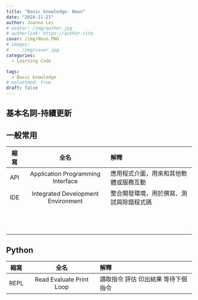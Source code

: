 ```yaml
---
title: "Basic knowledge- Noun"
date: "2024-11-21"
author: Joanna Lei
# avatar: /img/author.jpg
# authorlink: https://author.site
cover: /img/Noun.PNG
# images:
#   - /img/cover.jpg
categories:
  - Learning Code

tags:
  - Basic knowledge
# nolastmod: true
draft: false
---
```


## 基本名詞-持續更新

<!--more-->

## 一般常用

| 縮寫 |                全名                | 解釋                                     |
| :--: | :--------------------------------: | :--------------------------------------- |
| API  | Application Programming Interface  | 應用程式介面，用來和其他軟體或服務互動   |
| IDE  | Integrated Development Environment | 整合開發環境，用於撰寫、測試與除錯程式碼 |
|      |                                    |                                          |
|      |                                    |                                          |
|      |                                    |                                          |
|      |                                    |                                          |
|      |                                    |                                          |
|      |                                    |                                          |
|      |                                    |                                          |
|      |                                    |                                          |
|      |                                    |                                          |
|      |                                    |                                          |
|      |                                    |                                          |
|      |                                    |                                          |

## Python

| 縮寫 |           全名           | 解釋                                |
| :--: | :----------------------: | :---------------------------------- |
| REPL | Read Evaluate Print Loop | 讀取指令 評估 印出結果 等待下個指令 |
